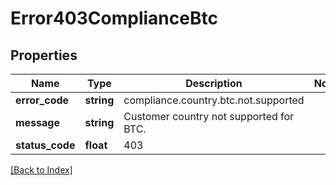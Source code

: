 # Error403ComplianceBtc

## Properties

Name | Type | Description | Notes
------------ | ------------- | ------------- | -------------
**error_code** | **string** | compliance.country.btc.not.supported |
**message** | **string** | Customer country not supported for BTC. |
**status_code** | **float** | 403 |

[[Back to Index]](../index.md)
